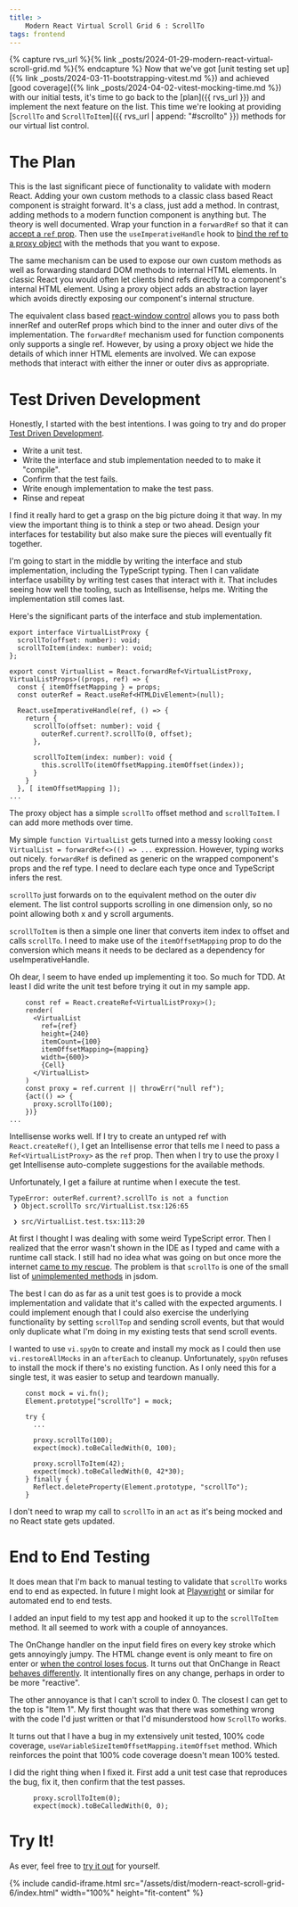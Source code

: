 ```yaml
---
title: >
    Modern React Virtual Scroll Grid 6 : ScrollTo
tags: frontend
---
```


{% capture rvs_url %}{% link _posts/2024-01-29-modern-react-virtual-scroll-grid.md %}{% endcapture %}
Now that we've got [unit testing set up]({% link _posts/2024-03-11-bootstrapping-vitest.md %}) and achieved [good coverage]({% link _posts/2024-04-02-vitest-mocking-time.md %}) with our initial tests, it's time to go back to the [plan]({{ rvs_url }}) and implement the next feature on the list. This time we're looking at providing [`ScrollTo` and `ScrollToItem`]({{ rvs_url | append: "#scrollto" }}) methods for our virtual list control. 

# The Plan

This is the last significant piece of functionality to validate with modern React. Adding your own custom methods to a classic class based React component is straight forward. It's a class, just add a method. In contrast, adding methods to a modern function component is anything but. The theory is well documented. Wrap your function in a `forwardRef` so that it can [accept a `ref` prop](https://react.dev/reference/react/forwardRef#forwardref). Then use the `useImperativeHandle` hook to [bind the ref to a proxy object](https://react.dev/reference/react/forwardRef#exposing-an-imperative-handle-instead-of-a-dom-node) with the methods that you want to expose.

The same mechanism can be used to expose our own custom methods as well as forwarding standard DOM methods to internal HTML elements. In classic React you would often let clients bind refs directly to a component's internal HTML element. Using a proxy object adds an abstraction layer which avoids directly exposing our component's internal structure. 

The equivalent class based [react-window control](https://react-window.vercel.app/#/api/FixedSizeList) allows you to pass both innerRef and outerRef props which bind to the inner and outer divs of the implementation. The `forwardRef` mechanism used for function components only supports a single ref. However, by using a proxy object we hide the details of which inner HTML elements are involved. We can expose methods that interact with either the inner or outer divs as appropriate. 

# Test Driven Development

Honestly, I started with the best intentions. I was going to try and do proper [Test Driven Development](https://en.wikipedia.org/wiki/Test-driven_development). 
* Write a unit test. 
* Write the interface and stub implementation needed to to make it "compile". 
* Confirm that the test fails. 
* Write enough implementation to make the test pass. 
* Rinse and repeat

I find it really hard to get a grasp on the big picture doing it that way. In my view the important thing is to think a step or two ahead. Design your interfaces for testability but also make sure the pieces will eventually fit together. 

I'm going to start in the middle by writing the interface and stub implementation, including the TypeScript typing. Then I can validate interface usability by writing test cases that interact with it. That includes seeing how well the tooling, such as Intellisense, helps me. Writing the implementation still comes last. 


Here's the significant parts of the interface and stub implementation.

```
export interface VirtualListProxy {
  scrollTo(offset: number): void;
  scrollToItem(index: number): void;
};

export const VirtualList = React.forwardRef<VirtualListProxy, VirtualListProps>((props, ref) => {
  const { itemOffsetMapping } = props;
  const outerRef = React.useRef<HTMLDivElement>(null);

  React.useImperativeHandle(ref, () => {
    return {
      scrollTo(offset: number): void {
        outerRef.current?.scrollTo(0, offset);
      },

      scrollToItem(index: number): void {
        this.scrollTo(itemOffsetMapping.itemOffset(index));
      }
    }
  }, [ itemOffsetMapping ]);
...
```

The proxy object has a simple `scrollTo` offset method and `scrollToItem`. I can add more methods over time. 

My simple `function VirtualList` gets turned into a messy looking `const VirtualList = forwardRef<>(() => ...` expression. However, typing works out nicely. `forwardRef` is defined as generic on the wrapped component's props and the ref type. I need to declare each type once and TypeScript infers the rest. 

`scrollTo` just forwards on to the equivalent method on the outer div element. The list control supports scrolling in one dimension only, so no point allowing both x and y scroll arguments. 

`scrollToItem` is then a simple one liner that converts item index to offset and calls `scrollTo`. I need to make use of the `itemOffsetMapping` prop to do the conversion which means it needs to be declared as a dependency for useImperativeHandle.

Oh dear, I seem to have ended up implementing it too. So much for TDD.  At least I did write the unit test before trying it out in my sample app.

```
    const ref = React.createRef<VirtualListProxy>();
    render(
      <VirtualList
        ref={ref}
        height={240}
        itemCount={100}
        itemOffsetMapping={mapping}
        width={600}>
        {Cell}
      </VirtualList>
    )
    const proxy = ref.current || throwErr("null ref");
    {act(() => {
      proxy.scrollTo(100);
    })}
...
```

Intellisense works well. If I try to create an untyped ref with `React.createRef()`, I get an Intellisense error that tells me I need to pass a `Ref<VirtualListProxy>` as the `ref` prop. Then when I try to use the proxy I get Intellisense auto-complete suggestions for the available methods. 

Unfortunately, I get a failure at runtime when I execute the test. 

```
TypeError: outerRef.current?.scrollTo is not a function
 ❯ Object.scrollTo src/VirtualList.tsx:126:65

 ❯ src/VirtualList.test.tsx:113:20
 ```

 At first I thought I was dealing with some weird TypeScript error. Then I realized that the error wasn't shown in the IDE as I typed and came with a runtime call stack. I still had no idea what was going on but once more the internet [came to my rescue](https://github.com/vuejs/vue-test-utils/issues/319). The problem is that `scrollTo` is one of the small list of [unimplemented methods](https://github.com/jsdom/jsdom/blob/2f8a7302a43fff92f244d5f3426367a8eb2b8896/lib/jsdom/browser/Window.js#L932) in jsdom. 

 The best I can do as far as a unit test goes is to provide a mock implementation and validate that it's called with the expected arguments. I could implement enough that I could also exercise the underlying functionality by setting `scrollTop` and sending scroll events, but that would only duplicate what I'm doing in my existing tests that send scroll events.

I wanted to use `vi.spyOn` to create and install my mock as I could then use `vi.restoreAllMocks` in an `afterEach` to cleanup. Unfortunately, `spyOn` refuses to install the mock if there's no existing function. As I only need this for a single test, it was easier to setup and teardown manually.

```
    const mock = vi.fn();
    Element.prototype["scrollTo"] = mock;
    
    try {
      ...

      proxy.scrollTo(100);
      expect(mock).toBeCalledWith(0, 100);

      proxy.scrollToItem(42);
      expect(mock).toBeCalledWith(0, 42*30);
    } finally {
      Reflect.deleteProperty(Element.prototype, "scrollTo");
    }
```

I don't need to wrap my call to `scrollTo` in an `act` as it's being mocked and no React state gets updated.

# End to End Testing

It does mean that I'm back to manual testing to validate that `scrollTo` works end to end as expected. In future I might look at [Playwright](https://playwright.dev/) or similar for automated end to end tests.

I added an input field to my test app and hooked it up to the `scrollToItem` method. It all seemed to work with a couple of annoyances. 

The OnChange handler on the input field fires on every key stroke which gets annoyingly jumpy. The HTML change event is only meant to fire on enter or [when the control loses focus](https://developer.mozilla.org/en-US/docs/Web/API/HTMLElement/change_event). It turns out that OnChange in React [behaves differently](https://stackoverflow.com/questions/31272207/to-call-onchange-event-after-pressing-enter-key). It intentionally fires on any change, perhaps in order to be more "reactive". 

The other annoyance is that I can't scroll to index 0. The closest I can get to the top is "Item 1". My first thought was that there was something wrong with the code I'd just written or that I'd misunderstood how `ScrollTo` works. 

It turns out that I have a bug in my extensively unit tested, 100% code coverage, `useVariableSizeItemOffsetMapping.itemOffset` method. Which reinforces the point that 100% code coverage doesn't mean 100% tested.

I did the right thing when I fixed it. First add a unit test case that reproduces the bug, fix it, then confirm that the test passes.

```
      proxy.scrollToItem(0);
      expect(mock).toBeCalledWith(0, 0);
```

# Try It!

As ever, feel free to [try it out](/assets/dist/modern-react-scroll-grid-6/index.html) for yourself. 

{% include candid-iframe.html src="/assets/dist/modern-react-scroll-grid-6/index.html" width="100%" height="fit-content" %}